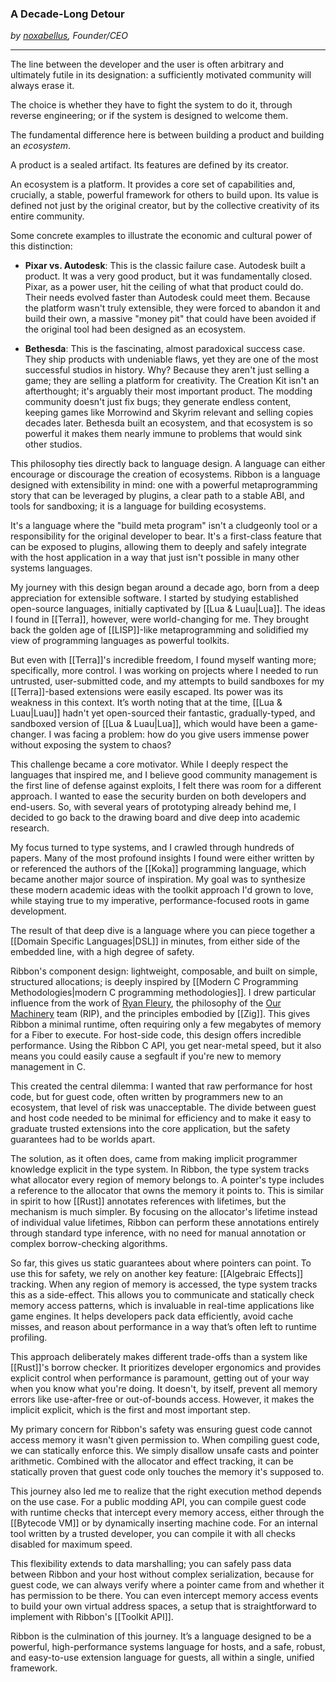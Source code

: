 ### A Decade-Long Detour

*by [noxabellus](https://noxabell.us), Founder/CEO*

---

The line between the developer and the user is often arbitrary and ultimately
futile in its designation: a sufficiently motivated community will always erase
it.

The choice is whether they have to fight the system to do it, through reverse
engineering; or if the system is designed to welcome them.

The fundamental difference here is between building a product and building an *ecosystem*.

A product is a sealed artifact. Its features are defined by its creator.

An ecosystem is a platform. It provides a core set of capabilities and,
crucially, a stable, powerful framework for others to build upon. Its value is
defined not just by the original creator, but by the collective creativity of
its entire community.

Some concrete examples to illustrate the economic and cultural power of this
distinction:

* **Pixar vs. Autodesk**: This is the classic failure case. Autodesk built a
  product. It was a very good product, but it was fundamentally closed. Pixar,
  as a power user, hit the ceiling of what that product could do. Their needs
  evolved faster than Autodesk could meet them. Because the platform wasn't
  truly extensible, they were forced to abandon it and build their own, a
  massive "money pit" that could have been avoided if the original tool had been
  designed as an ecosystem.

* **Bethesda**: This is the fascinating, almost paradoxical success case. They
  ship products with undeniable flaws, yet they are one of the most successful
  studios in history. Why? Because they aren't just selling a game; they are
  selling a platform for creativity. The Creation Kit isn't an afterthought;
  it's arguably their most important product. The modding community doesn't just
  fix bugs; they generate endless content, keeping games like Morrowind and
  Skyrim relevant and selling copies decades later. Bethesda built an ecosystem,
  and that ecosystem is so powerful it makes them nearly immune to problems that
  would sink other studios.

This philosophy ties directly back to language design. A language can either
encourage or discourage the creation of ecosystems. Ribbon is a language
designed with extensibility in mind: one with a powerful metaprogramming story
that can be leveraged by plugins, a clear path to a stable ABI, and tools for
sandboxing; it is a language for building ecosystems.

It's a language where the "build meta program" isn't a cludgeonly tool or a
responsibility for the original developer to bear. It's a first-class feature
that can be exposed to plugins, allowing them to deeply and safely integrate
with the host application in a way that just isn't possible in many other
systems languages.

My journey with this design began around a decade ago, born from a deep
appreciation for extensible software. I started by studying established
open-source languages, initially captivated by [[Lua & Luau|Lua]]. The ideas I
found in [[Terra]], however, were world-changing for me. They brought back the
golden age of [[LISP]]-like metaprogramming and solidified my view of
programming languages as powerful toolkits.

But even with [[Terra]]'s incredible freedom, I found myself wanting more;
specifically, more control. I was working on projects where I needed to run
untrusted, user-submitted code, and my attempts to build sandboxes for my
[[Terra]]-based extensions were easily escaped. Its power was its weakness in
this context. It’s worth noting that at the time, [[Lua & Luau|Luau]] hadn't yet
open-sourced their fantastic, gradually-typed, and sandboxed version of
[[Lua & Luau|Lua]], which would have been a game-changer. I was facing a
problem: how do you give users immense power without exposing the system to
chaos?

This challenge became a core motivator. While I deeply respect the languages
that inspired me, and I believe good community management is the first line of
defense against exploits, I felt there was room for a different approach. I
wanted to ease the security burden on both developers and end-users. So, with
several years of prototyping already behind me, I decided to go back to the
drawing board and dive deep into academic research.

My focus turned to type systems, and I crawled through hundreds of papers. Many
of the most profound insights I found were either written by or referenced the
authors of the [[Koka]] programming language, which became another major source
of inspiration. My goal was to synthesize these modern academic ideas with the
toolkit approach I'd grown to love, while staying true to my imperative,
performance-focused roots in game development.

The result of that deep dive is a language where you can piece together a
[[Domain Specific Languages|DSL]] in minutes, from either side of the embedded
line, with a high degree of safety.

Ribbon's component design: lightweight, composable, and built on simple,
structured allocations; is deeply inspired by
[[Modern C Programming Methodologies|modern C programming methodologies]]. I
drew particular influence from the work of
[Ryan Fleury](https://www.rfleury.com/), the philosophy of the
[Our Machinery](https://ruby0x1.github.io/machinery_blog_archive/) team (RIP),
and the principles embodied by [[Zig]]. This gives Ribbon a minimal runtime,
often requiring only a few megabytes of memory for a Fiber to execute. For
host-side code, this design offers incredible performance. Using the Ribbon C
API, you get near-metal speed, but it also means you could easily cause a
segfault if you're new to memory management in C.

This created the central dilemma: I wanted that raw performance for host code,
but for guest code, often written by programmers new to an ecosystem, that level
of risk was unacceptable. The divide between guest and host code needed to be
minimal for efficiency and to make it easy to graduate trusted extensions into
the core application, but the safety guarantees had to be worlds apart.

The solution, as it often does, came from making implicit programmer knowledge
explicit in the type system. In Ribbon, the type system tracks what allocator
every region of memory belongs to. A pointer's type includes a reference to the
allocator that owns the memory it points to. This is similar in spirit to how
[[Rust]] annotates references with lifetimes, but the mechanism is much simpler.
By focusing on the allocator's lifetime instead of individual value lifetimes,
Ribbon can perform these annotations entirely through standard type inference,
with no need for manual annotation or complex borrow-checking algorithms.

So far, this gives us static guarantees about where pointers can point. To use
this for safety, we rely on another key feature: [[Algebraic Effects]] tracking.
When any region of memory is accessed, the type system tracks this as a
side-effect. This allows you to communicate and statically check memory access
patterns, which is invaluable in real-time applications like game engines. It
helps developers pack data efficiently, avoid cache misses, and reason about
performance in a way that’s often left to runtime profiling.

This approach deliberately makes different trade-offs than a system like
[[Rust]]'s borrow checker. It prioritizes developer ergonomics and provides
explicit control when performance is paramount, getting out of your way when you
know what you're doing. It doesn't, by itself, prevent all memory errors like
use-after-free or out-of-bounds access. However, it makes the implicit explicit,
which is the first and most important step.

My primary concern for Ribbon's safety was ensuring guest code cannot access
memory it wasn't given permission to. When compiling guest code, we can
statically enforce this. We simply disallow unsafe casts and pointer arithmetic.
Combined with the allocator and effect tracking, it can be statically proven
that guest code only touches the memory it's supposed to.

This journey also led me to realize that the right execution method depends on
the use case. For a public modding API, you can compile guest code with runtime
checks that intercept every memory access, either through the [[Bytecode VM]] or
by dynamically inserting machine code. For an internal tool written by a trusted
developer, you can compile it with all checks disabled for maximum speed.

This flexibility extends to data marshalling; you can safely pass data between
Ribbon and your host without complex serialization, because for guest code, we
can always verify where a pointer came from and whether it has permission to be
there. You can even intercept memory access events to build your own virtual
address spaces, a setup that is straightforward to implement with Ribbon's
[[Toolkit API]].

Ribbon is the culmination of this journey. It’s a language designed to be a
powerful, high-performance systems language for hosts, and a safe, robust, and
easy-to-use extension language for guests, all within a single, unified
framework.